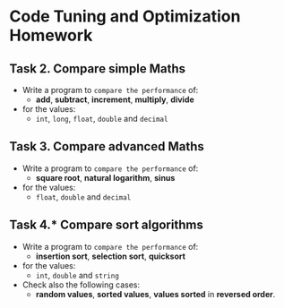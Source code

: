 # Code Tuning and Optimization Homework
 
## Task 2. Compare simple Maths
*	Write a program to `compare the performance` of:
	*	**add**, **subtract**, **increment**, **multiply**, **divide**
*	for the values:
	*	`int`, `long`, `float`, `double` and `decimal`

## Task 3. Compare advanced Maths
*	Write a program to `compare the performance` of:
	*	**square root**, **natural logarithm**, **sinus**
*	for the values:
	*	`float`, `double` and `decimal`

## Task 4.* Compare sort algorithms
*	Write a program to `compare the performance` of:
	*	**insertion sort**, **selection sort**, **quicksort**
*	for the values:
	*	`int`, `double` and `string`
*	Check also the following cases:
	*	**random values**, **sorted values**, **values sorted** in **reversed order**.
